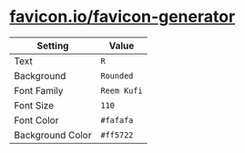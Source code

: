 # [favicon.io/favicon-generator](https://favicon.io/favicon-generator)

| Setting          | Value       |
| ---------------- | ----------- |
| Text             | `R`         |
| Background       | `Rounded`   |
| Font Family      | `Reem Kufi` |
| Font Size        | `110`       |
| Font Color       | `#fafafa`   |
| Background Color | `#ff5722`   |
